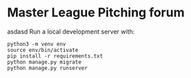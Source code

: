 # Master League Pitching forum
asdasd
Run a local development server with:
```
python3 -m venv env
source env/bin/activate
pip install -r requirements.txt
python manage.py migrate
python manage.py runserver
```
